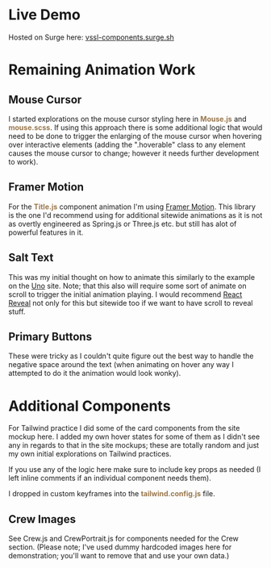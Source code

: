 # Live Demo

Hosted on Surge here: <a href="https://vssl-components.surge.sh/" target="_blank">vssl-components.surge.sh</a>

# Remaining Animation Work

## Mouse Cursor

I started explorations on the mouse cursor styling here in <span style="color:#9a784e;font-weight:bold">Mouse.js</span> and <span style="color:#9a784e;font-weight:bold">mouse.scss</span>. If using this approach there is some additional logic that would need to be done to trigger the enlarging of the mouse cursor when hovering over interactive elements (adding the ".hoverable" class to any element causes the mouse cursor to change; however it needs further development to work).

## Framer Motion

For the <span style="color:#9a784e;font-weight:bold">Title.js</span> component animation I'm using <a href="https://www.framer.com/motion/" target="_blank">Framer Motion</a>. This library is the one I'd recommend using for additional sitewide animations as it is not as overtly engineered as Spring.js or Three.js etc. but still has alot of powerful features in it.

## Salt Text

This was my initial thought on how to animate this similarly to the example on the <a href="https://www.uno.app/" target="_blnak">Uno</a> site. Note; that this also will require some sort of animate on scroll to trigger the initial animation playing. I would recommend <a href="https://www.react-reveal.com/" target="_blank">React Reveal</a> not only for this but sitewide too if we want to have scroll to reveal stuff.

## Primary Buttons

These were tricky as I couldn't quite figure out the best way to handle the negative space around the text (when animating on hover any way I attempted to do it the animation would look wonky).

# Additional Components

For Tailwind practice I did some of the card components from the site mockup here. I added my own hover states for some of them as I didn't see any in regards to that in the site mockups; these are totally random and just my own initial explorations on Tailwind practices.

If you use any of the logic here make sure to include key props as needed (I left inline comments if an individual component needs them).

I dropped in custom keyframes into the <span style="color:#9a784e;font-weight:bold">tailwind.config.js</span> file.

## Crew Images

See Crew.js and CrewPortrait.js for components needed for the Crew section. (Please note; I've used dummy hardcoded images here for demonstration; you'll want to remove that and use your own data.)